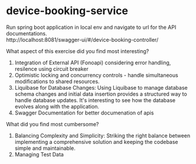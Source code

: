 # device-booking-service
Run spring boot application in local env and navigate to url for the API documentations.  
http://localhost:8081/swagger-ui/#/device-booking-controller/

What aspect of this exercise did you find most interesting?
1. Integration of External API (Fonoapi) considering error handling, resilence using circuit breaker
2. Optimistic locking and concurrency controls - handle simultaneous modifications to shared resources.
3. Liquibase for Database Changes: Using Liquibase to manage database schema changes and initial data insertion provides a structured way to handle database updates. It's interesting to see how the database evolves along with the application.
4. Swagger Documentation for better documenation of apis

What did you find most cumbersome?
1. Balancing Complexity and Simplicity: Striking the right balance between implementing a comprehensive solution and keeping the codebase simple and maintainable.
2. Managing Test Data
